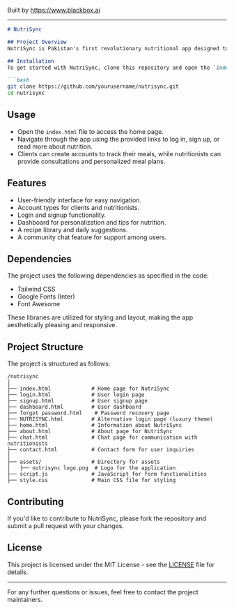 
Built by https://www.blackbox.ai

---

```markdown
# NutriSync

## Project Overview
NutriSync is Pakistan's first revolutionary nutritional app designed to empower users with the knowledge and tools to lead healthier lives. The app provides personalized nutrition plans, recipes, and expert consultations, making nutrition management easy and effective for both clients and nutritionists.

## Installation
To get started with NutriSync, clone this repository and open the `index.html` file in your web browser. You might want to set up a local server for full functionality if you're planning to implement backend logic.

```bash
git clone https://github.com/yourusername/nutrisync.git
cd nutrisync
```

## Usage
- Open the `index.html` file to access the home page.
- Navigate through the app using the provided links to log in, sign up, or read more about nutrition.
- Clients can create accounts to track their meals, while nutritionists can provide consultations and personalized meal plans.

## Features
- User-friendly interface for easy navigation.
- Account types for clients and nutritionists.
- Login and signup functionality.
- Dashboard for personalization and tips for nutrition.
- A recipe library and daily suggestions.
- A community chat feature for support among users.

## Dependencies
The project uses the following dependencies as specified in the code:

- Tailwind CSS
- Google Fonts (Inter)
- Font Awesome

These libraries are utilized for styling and layout, making the app aesthetically pleasing and responsive.

## Project Structure
The project is structured as follows:

```
/nutrisync
│
├── index.html             # Home page for NutriSync
├── login.html             # User login page
├── signup.html            # User signup page
├── dashboard.html         # User dashboard
├── forgot password.html    # Password recovery page
├── NUTRISYNC.html         # Alternative login page (luxury theme)
├── home.html              # Information about NutriSync
├── about.html             # About page for NutriSync
├── chat.html              # Chat page for communication with nutritionists
├── contact.html           # Contact form for user inquiries
│
├── assets/                # Directory for assets
│   ├── nutrisync logo.png  # Logo for the application
├── script.js              # JavaScript for form functionalities
├── style.css              # Main CSS file for styling
```

## Contributing
If you'd like to contribute to NutriSync, please fork the repository and submit a pull request with your changes.

## License
This project is licensed under the MIT License - see the [LICENSE](LICENSE) file for details.

---

For any further questions or issues, feel free to contact the project maintainers.
```